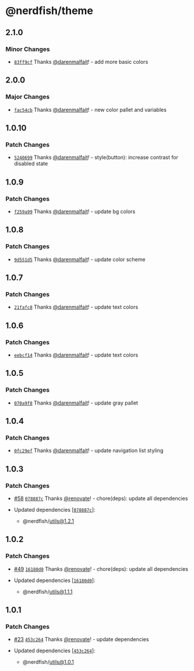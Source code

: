 # @nerdfish/theme

## 2.1.0

### Minor Changes

- [`83ff9cf`](https://github.com/darenmalfait/nerdfishui/commit/83ff9cf2e6a65a5adac46db42b17291f824b956b) Thanks [@darenmalfait](https://github.com/darenmalfait)! - add more basic colors

## 2.0.0

### Major Changes

- [`fac54cb`](https://github.com/darenmalfait/nerdfishui/commit/fac54cbeab240248325c6046d74cf8be5c314df9) Thanks [@darenmalfait](https://github.com/darenmalfait)! - new color pallet and variables

## 1.0.10

### Patch Changes

- [`5240699`](https://github.com/darenmalfait/nerdfishui/commit/5240699eacf066f21ff235e26400e0f6ac84bd95) Thanks [@darenmalfait](https://github.com/darenmalfait)! - style(button): increase contrast for disabled state

## 1.0.9

### Patch Changes

- [`f259a99`](https://github.com/darenmalfait/nerdfishui/commit/f259a99f27a08215db6d35033288f5654a422aac) Thanks [@darenmalfait](https://github.com/darenmalfait)! - update bg colors

## 1.0.8

### Patch Changes

- [`9d551d5`](https://github.com/darenmalfait/nerdfishui/commit/9d551d5742be7e41660a84b0b5b903212486d0d8) Thanks [@darenmalfait](https://github.com/darenmalfait)! - update color scheme

## 1.0.7

### Patch Changes

- [`21fafc8`](https://github.com/darenmalfait/nerdfishui/commit/21fafc85a97c1a60c330b7d452d2f46e0759fb2e) Thanks [@darenmalfait](https://github.com/darenmalfait)! - update text colors

## 1.0.6

### Patch Changes

- [`eebcf14`](https://github.com/darenmalfait/nerdfishui/commit/eebcf146901205bf800fbfd48fca0bb795f55268) Thanks [@darenmalfait](https://github.com/darenmalfait)! - update text colors

## 1.0.5

### Patch Changes

- [`070a9f8`](https://github.com/darenmalfait/nerdfishui/commit/070a9f8de89153f5a1daa45dd7e95314be11e95a) Thanks [@darenmalfait](https://github.com/darenmalfait)! - update gray pallet

## 1.0.4

### Patch Changes

- [`0fc29ef`](https://github.com/darenmalfait/nerdfishui/commit/0fc29ef086da08d0ea81289ed3abaaa2d4126343) Thanks [@darenmalfait](https://github.com/darenmalfait)! - update navigation list styling

## 1.0.3

### Patch Changes

- [#58](https://github.com/darenmalfait/nerdfishui/pull/58) [`078887c`](https://github.com/darenmalfait/nerdfishui/commit/078887cb73592e2c77fc2040c3cf58720185c29a) Thanks [@renovate](https://github.com/apps/renovate)! - chore(deps): update all dependencies

- Updated dependencies [[`078887c`](https://github.com/darenmalfait/nerdfishui/commit/078887cb73592e2c77fc2040c3cf58720185c29a)]:
  - @nerdfish/utils@1.2.1

## 1.0.2

### Patch Changes

- [#49](https://github.com/darenmalfait/nerdfishui/pull/49) [`16180d0`](https://github.com/darenmalfait/nerdfishui/commit/16180d0501bd2b716fb23fc23d018fae2afe7c11) Thanks [@renovate](https://github.com/apps/renovate)! - chore(deps): update all dependencies

- Updated dependencies [[`16180d0`](https://github.com/darenmalfait/nerdfishui/commit/16180d0501bd2b716fb23fc23d018fae2afe7c11)]:
  - @nerdfish/utils@1.1.1

## 1.0.1

### Patch Changes

- [#23](https://github.com/darenmalfait/nerdfishui/pull/23) [`453c264`](https://github.com/darenmalfait/nerdfishui/commit/453c2640aa6b6450368bc44d3658c1a197be2937) Thanks [@renovate](https://github.com/apps/renovate)! - update dependencies

- Updated dependencies [[`453c264`](https://github.com/darenmalfait/nerdfishui/commit/453c2640aa6b6450368bc44d3658c1a197be2937)]:
  - @nerdfish/utils@1.0.1
